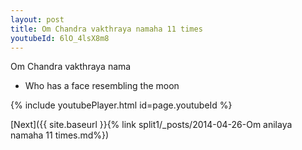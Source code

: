 ```yaml
---
layout: post
title: Om Chandra vakthraya namaha 11 times
youtubeId: 6lO_4lsX8m8
---
```

 
 
Om Chandra vakthraya nama 
 
 -  Who has a face resembling the moon 
 
  
 
  
 
 
 
 
 
 


{% include youtubePlayer.html id=page.youtubeId %}
 
[Next]({{ site.baseurl }}{% link  split1/_posts/2014-04-26-Om anilaya namaha 11 times.md%})
 
